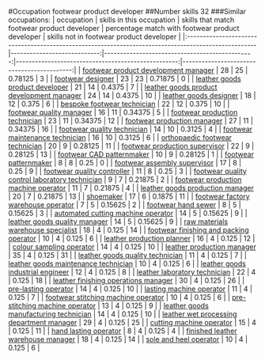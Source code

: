 #Occupation footwear product developer
##Number skills 32
###Similar occupations:
| occupation                                                                                          |   skills in this occupation |   skills that match footwear product developer |   percentage match with footwear product developer |   skills not in footwear product developer |
|:----------------------------------------------------------------------------------------------------|----------------------------:|-----------------------------------------------:|---------------------------------------------------:|-------------------------------------------:|
| [footwear product development manager](footwear_product_development_manager.md)                     |                          28 |                                             25 |                                            0.78125 |                                          3 |
| [footwear designer](footwear_designer.md)                                                           |                          23 |                                             23 |                                            0.71875 |                                          0 |
| [leather goods product developer](leather_goods_product_developer.md)                               |                          21 |                                             14 |                                            0.4375  |                                          7 |
| [leather goods product development manager](leather_goods_product_development_manager.md)           |                          24 |                                             14 |                                            0.4375  |                                         10 |
| [leather goods designer](leather_goods_designer.md)                                                 |                          18 |                                             12 |                                            0.375   |                                          6 |
| [bespoke footwear technician](bespoke_footwear_technician.md)                                       |                          22 |                                             12 |                                            0.375   |                                         10 |
| [footwear quality manager](footwear_quality_manager.md)                                             |                          16 |                                             11 |                                            0.34375 |                                          5 |
| [footwear production technician](footwear_production_technician.md)                                 |                          23 |                                             11 |                                            0.34375 |                                         12 |
| [footwear production manager](footwear_production_manager.md)                                       |                          27 |                                             11 |                                            0.34375 |                                         16 |
| [footwear quality technician](footwear_quality_technician.md)                                       |                          14 |                                             10 |                                            0.3125  |                                          4 |
| [footwear maintenance technician](footwear_maintenance_technician.md)                               |                          16 |                                             10 |                                            0.3125  |                                          6 |
| [orthopaedic footwear technician](orthopaedic_footwear_technician.md)                               |                          20 |                                              9 |                                            0.28125 |                                         11 |
| [footwear production supervisor](footwear_production_supervisor.md)                                 |                          22 |                                              9 |                                            0.28125 |                                         13 |
| [footwear CAD patternmaker](footwear_CAD_patternmaker.md)                                           |                          10 |                                              9 |                                            0.28125 |                                          1 |
| [footwear patternmaker](footwear_patternmaker.md)                                                   |                           8 |                                              8 |                                            0.25    |                                          0 |
| [footwear assembly supervisor](footwear_assembly_supervisor.md)                                     |                          17 |                                              8 |                                            0.25    |                                          9 |
| [footwear quality controller](footwear_quality_controller.md)                                       |                          11 |                                              8 |                                            0.25    |                                          3 |
| [footwear quality control laboratory technician](footwear_quality_control_laboratory_technician.md) |                           9 |                                              7 |                                            0.21875 |                                          2 |
| [footwear production machine operator](footwear_production_machine_operator.md)                     |                          11 |                                              7 |                                            0.21875 |                                          4 |
| [leather goods production manager](leather_goods_production_manager.md)                             |                          20 |                                              7 |                                            0.21875 |                                         13 |
| [shoemaker](shoemaker.md)                                                                           |                          17 |                                              6 |                                            0.1875  |                                         11 |
| [footwear factory warehouse operator](footwear_factory_warehouse_operator.md)                       |                           7 |                                              5 |                                            0.15625 |                                          2 |
| [footwear hand sewer](footwear_hand_sewer.md)                                                       |                           8 |                                              5 |                                            0.15625 |                                          3 |
| [automated cutting machine operator](automated_cutting_machine_operator.md)                         |                          14 |                                              5 |                                            0.15625 |                                          9 |
| [leather goods quality manager](leather_goods_quality_manager.md)                                   |                          14 |                                              5 |                                            0.15625 |                                          9 |
| [raw materials warehouse specialist](raw_materials_warehouse_specialist.md)                         |                          18 |                                              4 |                                            0.125   |                                         14 |
| [footwear finishing and packing operator](footwear_finishing_and_packing_operator.md)               |                          10 |                                              4 |                                            0.125   |                                          6 |
| [leather production planner](leather_production_planner.md)                                         |                          16 |                                              4 |                                            0.125   |                                         12 |
| [colour sampling operator](colour_sampling_operator.md)                                             |                          14 |                                              4 |                                            0.125   |                                         10 |
| [leather production manager](leather_production_manager.md)                                         |                          35 |                                              4 |                                            0.125   |                                         31 |
| [leather goods quality technician](leather_goods_quality_technician.md)                             |                          11 |                                              4 |                                            0.125   |                                          7 |
| [leather goods maintenance technician](leather_goods_maintenance_technician.md)                     |                          10 |                                              4 |                                            0.125   |                                          6 |
| [leather goods industrial engineer](leather_goods_industrial_engineer.md)                           |                          12 |                                              4 |                                            0.125   |                                          8 |
| [leather laboratory technician](leather_laboratory_technician.md)                                   |                          22 |                                              4 |                                            0.125   |                                         18 |
| [leather finishing operations manager](leather_finishing_operations_manager.md)                     |                          30 |                                              4 |                                            0.125   |                                         26 |
| [pre-lasting operator](pre-lasting_operator.md)                                                     |                          14 |                                              4 |                                            0.125   |                                         10 |
| [lasting machine operator](lasting_machine_operator.md)                                             |                          11 |                                              4 |                                            0.125   |                                          7 |
| [footwear stitching machine operator](footwear_stitching_machine_operator.md)                       |                          10 |                                              4 |                                            0.125   |                                          6 |
| [pre-stitching machine operator](pre-stitching_machine_operator.md)                                 |                          13 |                                              4 |                                            0.125   |                                          9 |
| [leather goods manufacturing technician](leather_goods_manufacturing_technician.md)                 |                          14 |                                              4 |                                            0.125   |                                         10 |
| [leather wet processing department manager](leather_wet_processing_department_manager.md)           |                          29 |                                              4 |                                            0.125   |                                         25 |
| [cutting machine operator](cutting_machine_operator.md)                                             |                          15 |                                              4 |                                            0.125   |                                         11 |
| [hand lasting operator](hand_lasting_operator.md)                                                   |                           8 |                                              4 |                                            0.125   |                                          4 |
| [finished leather warehouse manager](finished_leather_warehouse_manager.md)                         |                          18 |                                              4 |                                            0.125   |                                         14 |
| [sole and heel operator](sole_and_heel_operator.md)                                                 |                          10 |                                              4 |                                            0.125   |                                          6 |
